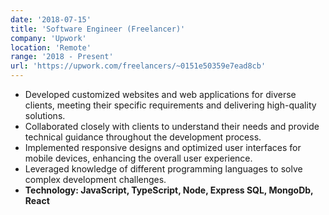 ```yaml
---
date: '2018-07-15'
title: 'Software Engineer (Freelancer)'
company: 'Upwork'
location: 'Remote'
range: '2018 - Present'
url: 'https://upwork.com/freelancers/~0151e50359e7ead8cb'
---
```


- Developed customized websites and web applications for diverse clients, meeting their specific requirements and delivering high-quality solutions.
- Collaborated closely with clients to understand their needs and provide technical guidance throughout the development process.
- Implemented responsive designs and optimized user interfaces for mobile devices, enhancing the overall user experience.
- Leveraged knowledge of different programming languages to solve complex development challenges.
- **Technology: JavaScript, TypeScript, Node, Express SQL, MongoDb, React**
